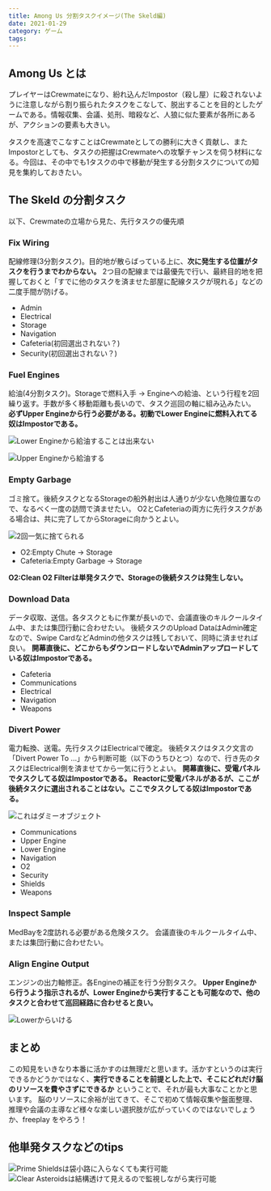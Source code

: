 ```yaml
---
title: Among Us 分割タスクイメージ(The Skeld編)
date: 2021-01-29
category: ゲーム
tags: 
---
```


## Among Us とは

プレイヤーはCrewmateになり、紛れ込んだImpostor（殺し屋）に殺されないように注意しながら割り振られたタスクをこなして、脱出することを目的としたゲームである。情報収集、会議、処刑、暗殺など、人狼に似た要素が各所にあるが、アクションの要素も大きい。

タスクを高速でこなすことはCrewmateとしての勝利に大きく貢献し、またImpostorとしても、タスクの把握はCrewmateへの攻撃チャンスを伺う材料になる。今回は、その中でも1タスクの中で移動が発生する分割タスクについての知見を集約しておきたい。


## The Skeld の分割タスク

以下、Crewmateの立場から見た、先行タスクの優先順

### Fix Wiring

配線修理(3分割タスク)。目的地が散らばっている上に、**次に発生する位置がタスクを行うまでわからない。**
2つ目の配線までは最優先で行い、最終目的地を把握しておくと「すでに他のタスクを済ませた部屋に配線タスクが現れる」などの二度手間が防げる。

* Admin
* Electrical
* Storage
* Navigation
* Cafeteria(初回選出されない？)
* Security(初回選出されない？)


### Fuel Engines

給油(4分割タスク)。Storageで燃料入手 → Engineへの給油、という行程を2回繰り返す。手数が多く移動距離も長いので、タスク巡回の軸に組み込みたい。
**必ずUpper Engineから行う必要がある。初動でLower Engineに燃料入れてる奴はImpostorである。**

![Lower Engineから給油することは出来ない](/images/20210129T200901.jpg)

![Upper Engineから給油する](/images/20210129T200936.jpg)


### Empty Garbage

ゴミ捨て。後続タスクとなるStorageの船外射出は人通りが少ない危険位置なので、なるべく一度の訪問で済ませたい。
O2とCafeteriaの両方に先行タスクがある場合は、共に完了してからStorageに向かうとよい。

![2回一気に捨てられる](/images/20210129T201019.jpg)

* O2:Empty Chute → Storage
* Cafeteria:Empty Garbage → Storage

**O2:Clean O2 Filterは単発タスクで、Storageの後続タスクは発生しない。**

### Download Data

データ収取、送信。各タスクともに作業が長いので、会議直後のキルクールタイム中、または集団行動に合わせたい。
後続タスクのUpload DataはAdmin確定なので、Swipe CardなどAdminの他タスクは残しておいて、同時に済ませれば良い。
**開幕直後に、どこからもダウンロードしないでAdminアップロードしている奴はImpostorである。**

* Cafeteria
* Communications
* Electrical
* Navigation
* Weapons

### Divert Power

電力転換、送電。先行タスクはElectricalで確定。
後続タスクはタスク文言の「Divert Power To ...」から判断可能（以下のうちひとつ）なので、行き先のタスクはElectrical側を済ませてから一気に行うとよい。
**開幕直後に、受電パネルでタスクしてる奴はImpostorである。**
**Reactorに受電パネルがあるが、ここが後続タスクに選出されることはない。ここでタスクしてる奴はImpostorである。**

![これはダミーオブジェクト](/images/20210129T200936.jpg)

* Communications
* Upper Engine
* Lower Engine
* Navigation
* O2
* Security
* Shields
* Weapons

### Inspect Sample

MedBayを2度訪れる必要がある危険タスク。
会議直後のキルクールタイム中、または集団行動に合わせたい。

### Align Engine Output

エンジンの出力軸修正。各Engineの補正を行う分割タスク。
**Upper Engineから行うよう指示されるが、Lower Engineから実行することも可能なので、他のタスクと合わせて巡回経路に合わせると良い。**

![Lowerからいける](/images/20210129T200901.jpg)


## まとめ

この知見をいきなり本番に活かすのは無理だと思います。活かすというのは実行できるかどうかではなく、**実行できることを前提とした上で、そこにどれだけ脳のリソースを費やさずにできるか** ということで、それが最も大事なことかと思います。
脳のリソースに余裕が出てきて、そこで初めて情報収集や盤面整理、推理や会議の主導など様々な楽しい選択肢が広がっていくのではないでしょうか、freeplay をやろう！

## 他単発タスクなどのtips

![Prime Shieldsは袋小路に入らなくても実行可能](/images/20210129T201009.jpg)
![Clear Asteroidsは結構透けて見えるので監視しながら実行可能](/images/20210129T200959.jpg)
